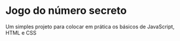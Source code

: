 <h1>Jogo do número secreto</h1>

<p>Um simples projeto para colocar em prática os básicos de JavaScript, HTML e CSS</p>

